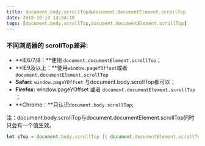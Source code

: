 ```yaml
---
title: document.body.scrollTop与document.documentElement.scrollTop
date: 2018-10-13 13:34:10
tags: [document.body.scrollTop,document.documentElement.scrollTop]
---
```


### 不同浏览器的 scrollTop差异:

- **IE6/7/8：**使用 `document.documentElement.scrollTop`； 
- **IE9及以上：**使用`window.pageYOffset`或者`document.documentElement.scrollTop `
- **Safari:**  `window.pageYOffset` 与document.body.scrollTop都可以； 
- **Firefox:** window.pageYOffset 或者 `document.documentElement.scrollTop `；
- **Chrome：**只认识`document.body.scrollTop`;

注：document.body.scrollTop与document.documentElement.scrollTop同时只会有一个值生效。

```javascript
let sTop = document.body.scrollTop || document.documentElement.scrollTop;
```



